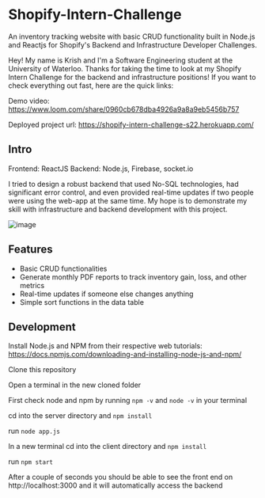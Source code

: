 # Shopify-Intern-Challenge

An inventory tracking website with basic CRUD functionality built in Node.js and Reactjs for Shopify's Backend and Infrastructure Developer Challenges.

Hey! My name is Krish and I'm a Software Engineering student at the University of Waterloo. Thanks for taking the time to look at my Shopify Intern Challenge for the backend and infrastructure positions! If you want to check everything out fast, here are the quick links:

Demo video: https://www.loom.com/share/0960cb678dba4926a9a8a9eb5456b757

Deployed project url: https://shopify-intern-challenge-s22.herokuapp.com/

## Intro

Frontend: ReactJS
Backend: Node.js, Firebase, socket.io

I tried to design a robust backend that used No-SQL technologies, had significant error control, and even provided real-time updates if two people were using the web-app at the same time. My hope is to demonstrate my skill with infrastructure and backend development with this project.

![image](https://user-images.githubusercontent.com/50386081/149759220-20dc9b37-f1b6-4cf5-a302-1be2a75f7e4d.png)

## Features

- Basic CRUD functionalities
- Generate monthly PDF reports to track inventory gain, loss, and other metrics
- Real-time updates if someone else changes anything
- Simple sort functions in the data table

## Development

Install Node.js and NPM from their respective web tutorials: https://docs.npmjs.com/downloading-and-installing-node-js-and-npm/ <br />

Clone this repository <br />

Open a terminal in the new cloned folder <br />

First check node and npm by running `npm -v` and `node -v` in your terminal<br />

cd into the server directory and `npm install`<br />

run `node app.js`<br />

In a new terminal cd into the client directory and `npm install`<br />

run `npm start`<br />

After a couple of seconds you should be able to see the front end on http://localhost:3000 and it will automatically access the backend<br />
